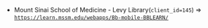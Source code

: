  - Mount Sinai School of Medicine - Levy Library(`client_id=145`) => [`https://learn.mssm.edu/webapps/Bb-mobile-BBLEARN/`](https://learn.mssm.edu/webapps/Bb-mobile-BBLEARN/)
